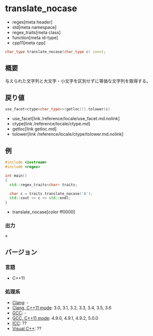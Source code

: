 # translate_nocase
* regex[meta header]
* std[meta namespace]
* regex_traits[meta class]
* function[meta id-type]
* cpp11[meta cpp]

```cpp
char_type translate_nocase(char_type c) const;
```


## 概要
与えられた文字列と大文字・小文字を区別せずに等価な文字列を取得する。


## 戻り値
```cpp
use_facet<ctype<char_type>>(getloc()).tolower(c)
```
* use_facet[link /reference/locale/use_facet.md.nolink]
* ctype[link /reference/locale/ctype.md]
* getloc[link getloc.md]
* tolower[link /reference/locale/ctype/tolower.md.nolink]


## 例
```cpp example
#include <iostream>
#include <regex>

int main()
{
  std::regex_traits<char> traits;

  char c = traits.translate_nocase('A');
  std::cout << c << std::endl;
}
```
* translate_nocase[color ff0000]

### 出力
```
a
```


## バージョン
### 言語
- C++11

### 処理系
- [Clang](/implementation.md#clang): -
- [Clang, C++11 mode](/implementation.md#clang): 3.0, 3.1, 3.2, 3.3, 3.4, 3.5, 3.6
- [GCC](/implementation.md#gcc): -
- [GCC, C++11 mode](/implementation.md#gcc): 4.9.0, 4.9.1, 4.9.2, 5.0.0
- [ICC](/implementation.md#icc): ??
- [Visual C++](/implementation.md#visual_cpp): ??

